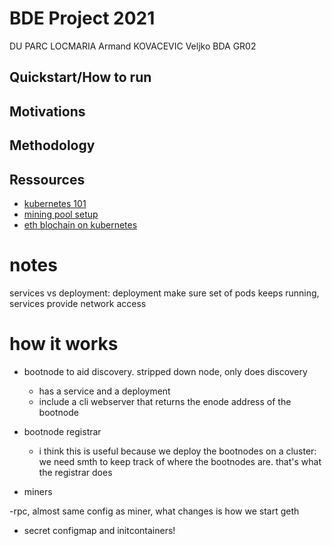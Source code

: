 # BDE Project 2021
DU PARC LOCMARIA Armand
KOVACEVIC Veljko
BDA GR02

## Quickstart/How to run

## Motivations

## Methodology

## Ressources
- [kubernetes 101](https://medium.com/google-cloud/kubernetes-101-pods-nodes-containers-and-clusters-c1509e409e16)
- [mining pool setup](https://medium.com/dragonfly-research/how-to-build-an-ethereum-mining-pool-6be356520b7a)
- [eth blochain on kubernetes](https://imti.co/ethereum-kubernetes/)

# notes
services vs deployment: deployment make sure set of pods keeps running, services provide network access

# how it works
- bootnode to aid discovery. stripped down node, only does discovery
    - has a service and a deployment
    - include a cli webserver that returns the enode address of the bootnode

- bootnode registrar
    - i think this is useful because we deploy the bootnodes on a cluster: we need smth to keep track of where the bootnodes are. that's what the registrar does

- miners 

-rpc, almost same config as miner, what changes is how we start geth

- secret configmap and initcontainers!